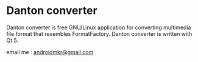 # Danton converter
Danton converter is free GNU/Linux application for converting multimedia file format that resembles FormatFactory. Danton converter is written with Qt 5. 

email me : androidmkr@gmail.com

